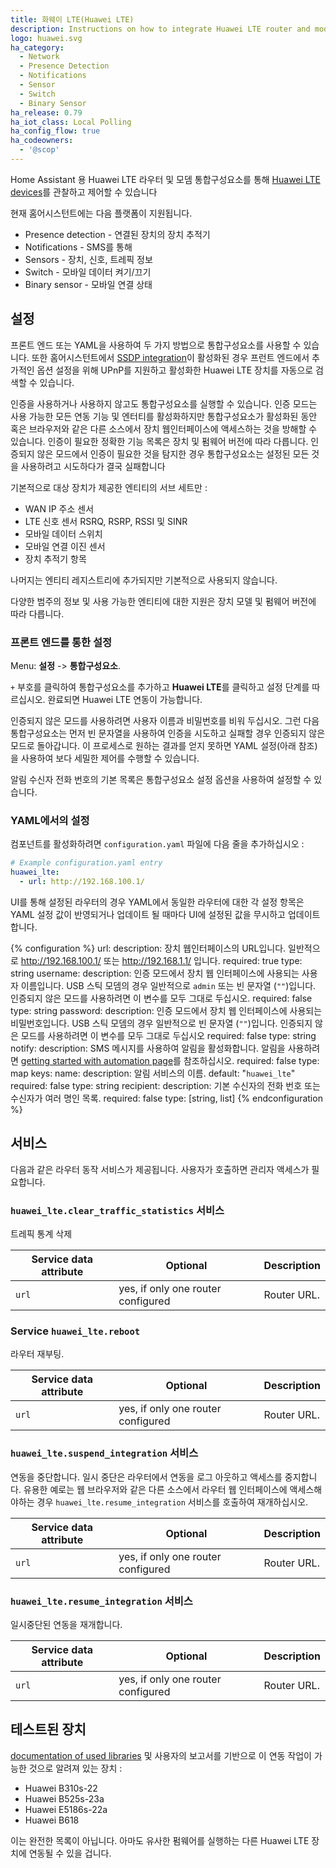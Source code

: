 ```yaml
---
title: 화웨이 LTE(Huawei LTE)
description: Instructions on how to integrate Huawei LTE router and modem devices with Home Assistant.
logo: huawei.svg
ha_category:
  - Network
  - Presence Detection
  - Notifications
  - Sensor
  - Switch
  - Binary Sensor
ha_release: 0.79
ha_iot_class: Local Polling
ha_config_flow: true
ha_codeowners:
  - '@scop'
---
```


Home Assistant 용 Huawei LTE 라우터 및 모뎀 통합구성요소를 통해 [Huawei LTE devices](https://consumer.huawei.com/en/smart-home/)를 관찰하고 제어할 수 있습니다 

현재 홈어시스턴트에는 다음 플랫폼이 지원됩니다.

- Presence detection - 연결된 장치의 장치 추적기 
- Notifications - SMS를 통해
- Sensors - 장치, 신호, 트레픽 정보
- Switch - 모바일 데이터 켜기/끄기
- Binary sensor - 모바일 연결 상태

## 설정

프론트 엔드 또는 YAML을 사용하여 두 가지 방법으로 통합구성요소를 사용할 수 있습니다. 또한 홈어시스턴트에서 [SSDP integration](../ssdp/)이 활성화된 경우 프런트 엔드에서 추가적인 옵션 설정을 위해 UPnP를 지원하고 활성화한 Huawei LTE 장치를 자동으로 검색할 수 있습니다. 

인증을 사용하거나 사용하지 않고도 통합구성요소를 실행할 수 있습니다. 인증 모드는 사용 가능한 모든 연동 기능 및 엔터티를 활성화하지만 통합구성요소가 활성화된 동안 혹은 브라우저와 같은 다른 소스에서 장치 웹인터페이스에 액세스하는 것을 방해할 수 있습니다. 인증이 필요한 정확한 기능 목록은 장치 및 펌웨어 버전에 따라 다릅니다. 인증되지 않은 모드에서 인증이 필요한 것을 탐지한 경우 통합구성요소는 설정된 모든 것을 사용하려고 시도하다가 결국 실패합니다

기본적으로 대상 장치가 제공한 엔티티의 서브 세트만 :

- WAN IP 주소 센서
- LTE 신호 센서 RSRQ, RSRP, RSSI 및 SINR
- 모바일 데이터 스위치
- 모바일 연결 이진 센서
- 장치 추적기 항목

나머지는 엔티티 레지스트리에 추가되지만 기본적으로 사용되지 않습니다.

다양한 범주의 정보 및 사용 가능한 엔티티에 대한 지원은 장치 모델 및 펌웨어 버전에 따라 다릅니다.

### 프론트 엔드를 통한 설정

Menu: **설정** -> **통합구성요소**.

`+` 부호를 클릭하여 통합구성요소를 추가하고 **Huawei LTE**를 클릭하고 설정 단계를 따르십시오. 완료되면 Huawei LTE 연동이 가능합니다.

인증되지 않은 모드를 사용하려면 사용자 이름과 비밀번호를 비워 두십시오. 그런 다음 통합구성요소는 먼저 빈 문자열을 사용하여 인증을 시도하고 실패할 경우 인증되지 않은 모드로 돌아갑니다. 이 프로세스로 원하는 결과를 얻지 못하면 YAML 설정(아래 참조)을 사용하여 보다 세밀한 제어를 수행할 수 있습니다.

알림 수신자 전화 번호의 기본 목록은 통합구성요소 설정 옵션을 사용하여 설정할 수 있습니다.

### YAML에서의 설정

컴포넌트를 활성화하려면 `configuration.yaml` 파일에 다음 줄을 추가하십시오 :

```yaml
# Example configuration.yaml entry
huawei_lte:
  - url: http://192.168.100.1/
```
UI를 통해 설정된 라우터의 경우 YAML에서 동일한 라우터에 대한 각 설정 항목은 YAML 설정 값이 반영되거나 업데이트 될 때마다 UI에 설정된 값을 무시하고 업데이트합니다.

{% configuration %}
url:
  description: 장치 웹인터페이스의 URL입니다. 일반적으로 http://192.168.100.1/ 또는 http://192.168.1.1/ 입니다.
  required: true
  type: string
username:
  description: 인증 모드에서 장치 웹 인터페이스에 사용되는 사용자 이름입니다. USB 스틱 모뎀의 경우 일반적으로 `admin` 또는 빈 문자열 (`""`)입니다. 인증되지 않은 모드를 사용하려면 이 변수를 모두 그대로 두십시오.
  required: false
  type: string
password:
  description: 인증 모드에서 장치 웹 인터페이스에 사용되는 비밀번호입니다. USB 스틱 모뎀의 경우 일반적으로 빈 문자열 (`""`)입니다. 인증되지 않은 모드를 사용하려면 이 변수를 모두 그대로 두십시오
  required: false
  type: string
notify:
  description: SMS 메시지를 사용하여 알림을 활성화합니다. 알림을 사용하려면 [getting started with automation page](/getting-started/automation/)를 참조하십시오.
  required: false
  type: map
  keys:
    name:
      description: 알림 서비스의 이름.
      default: "`huawei_lte`"
      required: false
      type: string
    recipient:
      description: 기본 수신자의 전화 번호 또는 수신자가 여러 명인 목록.
      required: false
      type: [string, list]
{% endconfiguration %}

## 서비스

다음과 같은 라우터 동작 서비스가 제공됩니다. 사용자가 호출하면 관리자 액세스가 필요합니다.


### `huawei_lte.clear_traffic_statistics` 서비스

트레픽 통계 삭제

| Service data attribute | Optional | Description |
| ---------------------- | -------- | ----------- |
| `url`                  | yes, if only one router configured | Router URL. |

### Service `huawei_lte.reboot`

라우터 재부팅.

| Service data attribute | Optional | Description |
| ---------------------- | -------- | ----------- |
| `url`                  | yes, if only one router configured | Router URL. |

### `huawei_lte.suspend_integration` 서비스

연동을 중단합니다. 일시 중단은 라우터에서 연동을 로그 아웃하고 액세스를 중지합니다.
유용한 예로는 웹 브라우저와 같은 다른 소스에서 라우터 웹 인터페이스에 액세스해야하는 경우
`huawei_lte.resume_integration` 서비스를 호출하여 재개하십시오.

| Service data attribute | Optional | Description |
| ---------------------- | -------- | ----------- |
| `url`                  | yes, if only one router configured | Router URL. |

### `huawei_lte.resume_integration` 서비스

일시중단된 연동을 재개합니다.

| Service data attribute | Optional | Description |
| ---------------------- | -------- | ----------- |
| `url`                  | yes, if only one router configured | Router URL. |

## 테스트된 장치

[documentation of used libraries](https://github.com/Salamek/huawei-lte-api/#huawei-lte-api) 및 사용자의 보고서를 기반으로 이 연동 작업이 가능한 것으로 알려져 있는 장치 :

- Huawei B310s-22
- Huawei B525s-23a
- Huawei E5186s-22a
- Huawei B618

이는 완전한 목록이 아닙니다. 아마도 유사한 펌웨어를 실행하는 다른 Huawei LTE 장치에 연동될 수 있을 겁니다.